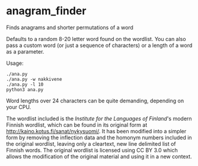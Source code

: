 # anagram_finder
Finds anagrams and shorter permutations of a word

Defaults to a random 8-20 letter word found on the wordlist. You can also pass a custom word (or just a sequence of characters) or a length of a word as a parameter.

Usage:
```
./ana.py
./ana.py -w nakkivene
./ana.py -l 10
python3 ana.py
```

Word lengths over 24 characters can be quite demanding, depending on your CPU.

The wordlist included is the *Institute for the Languages of Finland*'s modern Finnish wordlist, which can be found in its original form at http://kaino.kotus.fi/sanat/nykysuomi/. It has been modified into a simpler form by removing the inflection data and the homonym numbers included in the original wordlist, leaving only a cleartext, new line delimited list of Finnish words. The original wordlist is licensed using CC BY 3.0 which allows the modification of the original material and using it in a new context.
